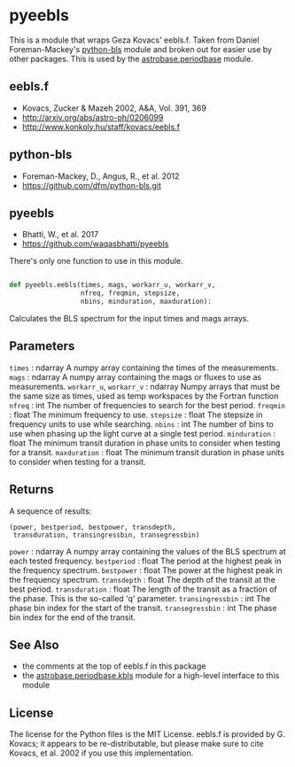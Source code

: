 # pyeebls

This is a module that wraps Geza Kovacs' eebls.f. Taken from Daniel
Foreman-Mackey's [python-bls](https://github.com/dfm/python-bls.git)
module and broken out for easier use by other packages. This is used by the
[astrobase.periodbase](https://github.com/waqasbhatti/astrobase/tree/master/astrobase/periodbase) module.

## eebls.f

- Kovacs, Zucker & Mazeh 2002, A&A, Vol. 391, 369
- http://arxiv.org/abs/astro-ph/0206099
- http://www.konkoly.hu/staff/kovacs/eebls.f

## python-bls

- Foreman-Mackey, D., Angus, R., et al. 2012
- https://github.com/dfm/python-bls.git

## pyeebls

- Bhatti, W., et al. 2017
- https://github.com/waqasbhatti/pyeebls

There's only one function to use in this module.

```python

def pyeebls.eebls(times, mags, workarr_u, workarr_v,
                  nfreq, freqmin, stepsize,
                  nbins, minduration, maxduration):
```
Calculates the BLS spectrum for the input times and mags arrays.

Parameters
----------

`times` : ndarray
        A numpy array containing the times of the measurements.
`mags` : ndarray
        A numpy array containing the mags or fluxes to use as measurements.
`workarr_u`, `workarr_v` : ndarray
        Numpy arrays that must be the same size as times, used as temp
        workspaces by the Fortran function
`nfreq` : int
        The number of frequencies to search for the best period.
`freqmin` : float
        The minimum frequency to use.
`stepsize` : float
        The stepsize in frequency units to use while searching.
`nbins` : int
        The number of bins to use when phasing up the light curve at a
        single test period.
`minduration` : float
        The minimum transit duration in phase units to consider when testing for
        a transit.
`maxduration` : float
        The minimum transit duration in phase units to consider when testing for
        a transit.


Returns
-------

A sequence of results:

```
(power, bestperiod, bestpower, transdepth,
 transduration, transingressbin, transegressbin)
```

`power` : ndarray
        A numpy array containing the values of the BLS spectrum at each tested
        frequency.
`bestperiod` : float
        The period at the highest peak in the frequency spectrum.
`bestpower` : float
        The power at the highest peak in the frequency spectrum.
`transdepth` : float
        The depth of the transit at the best period.
`transduration` : float
        The length of the transit as a fraction of the phase. This is the
        so-called 'q' parameter.
`transingressbin` : int
        The phase bin index for the start of the transit.
`transegressbin` : int
        The phase bin index for the end of the transit.


See Also
--------

- the comments at the top of eebls.f in this package
- the [astrobase.periodbase.kbls](https://github.com/waqasbhatti/astrobase/blob/master/astrobase/periodbase/kbls.py) module for a high-level interface to this module


## License

The license for the Python files is the MIT License. eebls.f is provided by
G. Kovacs; it appears to be re-distributable, but please make sure to cite
Kovacs, et al. 2002 if you use this implementation.
